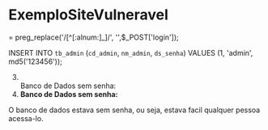 # ExemploSiteVulneravel

= preg_replace('/[^[:alnum:]_]/', '',$_POST['login']);

INSERT INTO `tb_admin` (`cd_admin`, `nm_admin`, `ds_senha`) VALUES
(1, 'admin', md5('123456'));

3. <br>Banco de Dados sem senha:</br>
3. <b>Banco de Dados sem senha:</b>

O banco de dados estava sem senha, ou seja, estava facil qualquer pessoa acessa-lo.